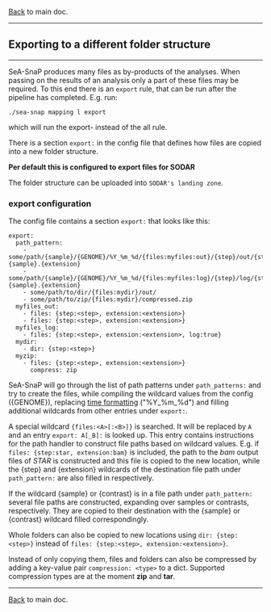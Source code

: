 [Back](../README.md) to main doc.

---

Exporting to a different folder structure
-----------------------------------------

---

SeA-SnaP produces many files as by-products of the analyses.
When passing on the results of an analysis only a part of these files may be required.
To this end there is an `export` rule, that can be run after the pipeline has completed.
E.g. run:

```
./sea-snap mapping l export
```

which will run the export- instead of the all rule.

There is a section `export:` in the config file that defines how files are copied into a new folder structure.

**Per default this is configured to export files for SODAR**

The folder structure can be uploaded into `SODAR's landing zone`.

### export configuration

The config file contains a section `export:` that looks like this:

```
export:
  path_pattern:
    - some/path/{sample}/{GENOME}/%Y_%m_%d/{files:myfiles:out}/{step}/out/{step}.{sample}.{extension}
    - some/path/{sample}/{GENOME}/%Y_%m_%d/{files:myfiles:log}/{step}/log/{step}.{sample}.{extension}
    - some/path/to/dir/{files:mydir}/out/
    - some/path/to/zip/{files:mydir}/compressed.zip
  myfiles_out:
    - files: {step:<step>, extension:<extension>}
    - files: {step:<step>, extension:<extension>}
  myfiles_log:
    - files: {step:<step>, extension:<extension>, log:true}
  mydir:
    - dir: {step:<step>}
  myzip:
    - files: {step:<step>, extension:<extension>}
      compress: zip
```

SeA-SnaP will go through the list of path patterns under `path_patterns:` and try to create the files, while compiling the wildcard values from the config ({GENOME}), replacing [time formatting](https://docs.python.org/3/library/time.html#time.strftime) ("%Y_%m_%d") and filling additional wildcards from other entries under `export:`.

A special wildcard `{files:<A>[:<B>]}` is searched. It will be replaced by `A` and an entry `export: A[_B]:` is looked up. This entry contains instructions for the path handler to construct file paths based on wildcard values. E.g. if `files: {step:star, extension:bam}` is included, the path to the *bam* output files of *STAR* is constructed and this file is copied to the new location, while the {step} and {extension} wildcards of the destination file path under `path_pattern:` are also filled in respectively.

If the wildcard {sample} or {contrast} is in a file path under `path_pattern:` several file paths are constructed, expanding over samples or contrasts, respectively. They are copied to their destination with the {sample} or {contrast} wildcard filled correspondingly.

Whole folders can also be copied to new locations using `dir: {step:<step>}` instead of `files: {step:<step>, extension:<extension>}`.

Instead of only copying them, files and folders can also be compressed by adding a key-value pair `compression: <type>` to a dict.
Supported compression types are at the moment **zip** and **tar**.

---

[Back](../README.md) to main doc.